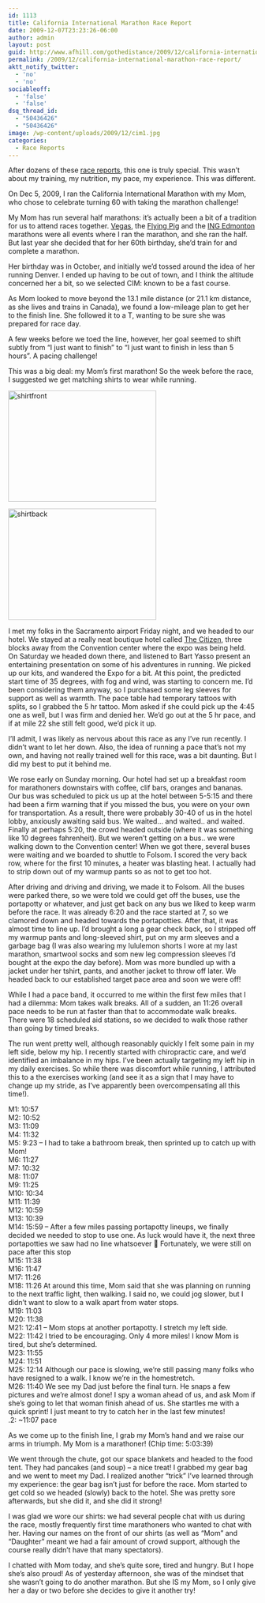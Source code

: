 ```yaml
---
id: 1113
title: California International Marathon Race Report
date: 2009-12-07T23:23:26-06:00
author: admin
layout: post
guid: http://www.afhill.com/gothedistance/2009/12/california-international-marathon-race-report/
permalink: /2009/12/california-international-marathon-race-report/
aktt_notify_twitter:
  - 'no'
  - 'no'
sociableoff:
  - 'false'
  - 'false'
dsq_thread_id:
  - "50436426"
  - "50436426"
image: /wp-content/uploads/2009/12/cim1.jpg
categories:
  - Race Reports
---
```

After dozens of these [race reports](http://www.afhill.com/gothedistance/category/racereports/), this one is truly special. This wasn&#8217;t about my training, my nutrition, my pace, my experience. This was different.

On Dec 5, 2009, I ran the California International Marathon with my Mom, who chose to celebrate turning 60 with taking the marathon challenge!

My Mom has run several half marathons: it&#8217;s actually been a bit of a tradition for us to attend races together. [Vegas](http://www.afhill.com/gothedistance/2007/12/las-vegas-marathon-race-report/), the [Flying Pig](http://www.afhill.com/gothedistance/2008/05/running-against-the-clock/) and the [ING Edmonton](http://www.afhill.com/gothedistance/2008/08/ing-edmonton-marathon-race-report-marathon-20/) marathons were all events where I ran the marathon, and she ran the half. But last year she decided that for her 60th birthday, she&#8217;d train for and complete a marathon. 

Her birthday was in October, and initially we&#8217;d tossed around the idea of her running Denver. I ended up having to be out of town, and I think the altitude concerned her a bit, so we selected CIM: known to be a fast course. 

As Mom looked to move beyond the 13.1 mile distance (or 21.1 km distance, as she lives and trains in Canada), we found a low-mileage plan to get her to the finish line. She followed it to a T, wanting to be sure she was prepared for race day.

A few weeks before we toed the line, however, her goal seemed to shift subtly from &#8220;I just want to finish&#8221; to &#8220;I just want to finish in less than 5 hours&#8221;. A pacing challenge! 

This was a big deal: my Mom&#8217;s first marathon! So the week before the race, I suggested we get matching shirts to wear while running. 

[<img src="http://www.afhill.com/gothedistance/wp-content/uploads/2009/12/shirtfront-300x225.jpg" alt="shirtfront" title="shirtfront" width="300" height="225" class="aligncenter size-medium wp-image-1111" />](http://www.afhill.com/gothedistance/wp-content/uploads/2009/12/shirtfront.jpg)

[<img src="http://www.afhill.com/gothedistance/wp-content/uploads/2009/12/shirtback-300x225.jpg" alt="shirtback" title="shirtback" width="300" height="225" class="aligncenter size-medium wp-image-1112" />](http://www.afhill.com/gothedistance/wp-content/uploads/2009/12/shirtback.jpg)

I met my folks in the Sacramento airport Friday night, and we headed to our hotel. We stayed at a really neat boutique hotel called [The Citizen](http://www.citizenhotel.com/), three blocks away from the Convention center where the expo was being held. On Saturday we headed down there, and listened to Bart Yasso present an entertaining presentation on some of his adventures in running. We picked up our kits, and wandered the Expo for a bit. At this point, the predicted start time of 35 degrees, with fog and wind, was starting to concern me. I&#8217;d been considering them anyway, so I purchased some leg sleeves for support as well as warmth. The pace table had temporary tattoos with splits, so I grabbed the 5 hr tattoo. Mom asked if she could pick up the 4:45 one as well, but I was firm and denied her. We&#8217;d go out at the 5 hr pace, and if at mile 22 she still felt good, we&#8217;d pick it up. 

I&#8217;ll admit, I was likely as nervous about this race as any I&#8217;ve run recently. I didn&#8217;t want to let her down. Also, the idea of running a pace that&#8217;s not my own, and having not really trained well for this race, was a bit daunting. But I did my best to put it behind me. 

We rose early on Sunday morning. Our hotel had set up a breakfast room for marathoners downstairs with coffee, clif bars, oranges and bananas. Our bus was scheduled to pick us up at the hotel between 5-5:15 and there had been a firm warning that if you missed the bus, you were on your own for transportation. As a result, there were probably 30-40 of us in the hotel lobby, anxiously awaiting said bus. We waited&#8230; and waited.. and waited. Finally at perhaps 5:20, the crowd headed outside (where it was something like 10 degrees fahrenheit). But we weren&#8217;t getting on a bus.. we were walking down to the Convention center! When we got there, several buses were waiting and we boarded to shuttle to Folsom. I scored the very back row, where for the first 10 minutes, a heater was blasting heat. I actually had to strip down out of my warmup pants so as not to get too hot. 

After driving and driving and driving, we made it to Folsom. All the buses were parked there, so we were told we could get off the buses, use the portapotty or whatever, and just get back on any bus we liked to keep warm before the race. It was already 6:20 and the race started at 7, so we clamored down and headed towards the portapotties. After that, it was almost time to line up. I&#8217;d brought a long a gear check back, so I stripped off my warmup pants and long-sleeved shirt, put on my arm sleeves and a garbage bag (I was also wearing my lululemon shorts I wore at my last marathon, smartwool socks and som new leg compression sleeves I&#8217;d bought at the expo the day before). Mom was more bundled up with a jacket under her tshirt, pants, and another jacket to throw off later. We headed back to our established target pace area and soon we were off! 

While I had a pace band, it occurred to me within the first few miles that I had a dilemma: Mom takes walk breaks. All of a sudden, an 11:26 overall pace needs to be run at faster than that to accommodate walk breaks. There were 18 scheduled aid stations, so we decided to walk those rather than going by timed breaks. 

The run went pretty well, although reasonably quickly I felt some pain in my left side, below my hip. I recently started with chiropractic care, and we&#8217;d identified an imbalance in my hips. I&#8217;ve been actually targeting my left hip in my daily exercises. So while there was discomfort while running, I attributed this to a the exercises working (and see it as a sign that I may have to change up my stride, as I&#8217;ve apparently been overcompensating all this time!).

M1: 10:57  
M2: 10:52  
M3: 11:09  
M4: 11:32  
M5: 9:23 &#8211; I had to take a bathroom break, then sprinted up to catch up with Mom!  
M6: 11:27  
M7: 10:32  
M8: 11:07  
M9: 11:25  
M10: 10:34  
M11: 11:39  
M12: 10:59  
M13: 10:39  
M14: 15:59 &#8211; After a few miles passing portapotty lineups, we finally decided we needed to stop to use one. As luck would have it, the next three portapotties we saw had no line whatsoever 🙁 Fortunately, we were still on pace after this stop  
M15: 11:38  
M16: 11:47  
M17: 11:26  
M18: 11:26 At around this time, Mom said that she was planning on running to the next traffic light, then walking. I said no, we could jog slower, but I didn&#8217;t want to slow to a walk apart from water stops.  
M19: 11:03  
M20: 11:38  
M21: 12:41 &#8211; Mom stops at another portapotty. I stretch my left side.  
M22: 11:42 I tried to be encouraging. Only 4 more miles! I know Mom is tired, but she&#8217;s determined.  
M23: 11:55  
M24: 11:51  
M25: 12:14 Although our pace is slowing, we&#8217;re still passing many folks who have resigned to a walk. I know we&#8217;re in the homestretch.  
M26: 11:40 We see my Dad just before the final turn. He snaps a few pictures and we&#8217;re almost done! I spy a woman ahead of us, and ask Mom if she&#8217;s going to let that woman finish ahead of us. She startles me with a quick sprint! I just meant to try to catch her in the last few minutes!  
.2: ~11:07 pace

As we come up to the finish line, I grab my Mom&#8217;s hand and we raise our arms in triumph. My Mom is a marathoner! (Chip time: 5:03:39)

We went through the chute, got our space blankets and headed to the food tent. They had pancakes (and soup) &#8211; a nice treat! I grabbed my gear bag and we went to meet my Dad. I realized another &#8220;trick&#8221; I&#8217;ve learned through my experience: the gear bag isn&#8217;t just for before the race. Mom started to get cold so we headed (slowly) back to the hotel. She was pretty sore afterwards, but she did it, and she did it strong!

I was glad we wore our shirts: we had several people chat with us during the race, mostly frequently first time marathoners who wanted to chat with her. Having our names on the front of our shirts (as well as &#8220;Mom&#8221; and &#8220;Daughter&#8221; meant we had a fair amount of crowd support, although the course really didn&#8217;t have that many spectators). 

I chatted with Mom today, and she&#8217;s quite sore, tired and hungry. But I hope she&#8217;s also proud! As of yesterday afternoon, she was of the mindset that she wasn&#8217;t going to do another marathon. But she IS my Mom, so I only give her a day or two before she decides to give it another try!